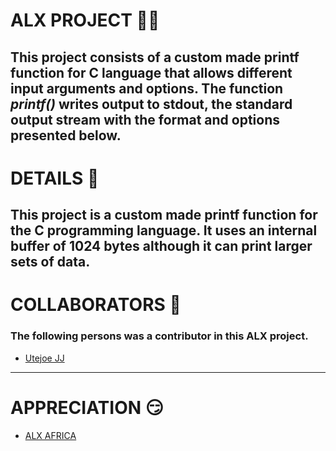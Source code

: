 
# ALX PROJECT :man_technologist: 

This project consists of a custom made printf function for C language that allows different input arguments and options. The function _printf()_ writes output to stdout, the standard output stream with the format and options presented below. 
---

# DETAILS :flight_departure:

This project is a custom made printf function for the C programming language. It uses an internal buffer of 1024 bytes although it can print larger sets of data.
---

# COLLABORATORS :rocket:

### The following persons was a contributor in this ALX project.
- [Utejoe JJ](https://github.com/utejoe/)
---

# APPRECIATION :smirk:

- [ALX AFRICA](https://alxafrica.com)

